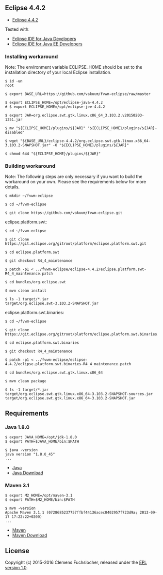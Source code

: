 ## Eclipse 4.4.2

* [Eclipse 4.4.2](https://www.eclipse.org/downloads/packages/release/luna/sr2)

Tested with:

* [Eclipse IDE for Java Developers](https://www.eclipse.org/downloads/packages/eclipse-ide-java-developers/lunasr2)
* [Eclipse IDE for Java EE Developers](https://www.eclipse.org/downloads/packages/eclipse-ide-java-ee-developers/lunasr2)

### Installing workaround

Note: The environment variable ECLIPSE_HOME should be set to the installation directory of your local Eclipse installation.

	$ id -un
	root

	$ export BASE_URL=https://github.com/vakuum/fvwm-eclipse/raw/master

	$ export ECLIPSE_HOME=/opt/eclipse-java-4.4.2
	# $ export ECLIPSE_HOME=/opt/eclipse-jee-4.4.2

	$ export JAR=org.eclipse.swt.gtk.linux.x86_64_3.103.2.v20150203-1351.jar

	$ mv "${ECLIPSE_HOME}/plugins/${JAR}" "${ECLIPSE_HOME}/plugins/${JAR}-disabled"

	$ wget "${BASE_URL}/eclipse-4.4.2/org.eclipse.swt.gtk.linux.x86_64-3.103.2-SNAPSHOT.jar" -O "${ECLIPSE_HOME}/plugins/${JAR}"

	$ chmod 644 "${ECLIPSE_HOME}/plugins/${JAR}"

### Building workaround

Note: The following steps are only necessary if you want to build the workaround on your own. Please see the requirements below for more details.

	$ mkdir ~/fvwm-eclipse

	$ cd ~/fvwm-eclipse

	$ git clone https://github.com/vakuum/fvwm-eclipse.git

eclipse.platform.swt:

	$ cd ~/fvwm-eclipse

	$ git clone https://git.eclipse.org/gitroot/platform/eclipse.platform.swt.git

	$ cd eclipse.platform.swt

	$ git checkout R4_4_maintenance

	$ patch -p1 < ../fvwm-eclipse/eclipse-4.4.2/eclipse.platform.swt-R4_4_maintenance.patch

	$ cd bundles/org.eclipse.swt

	$ mvn clean install

	$ ls -1 target/*.jar
	target/org.eclipse.swt-3.103.2-SNAPSHOT.jar

eclipse.platform.swt.binaries:

	$ cd ~/fvwm-eclipse

	$ git clone https://git.eclipse.org/gitroot/platform/eclipse.platform.swt.binaries.git

	$ cd eclipse.platform.swt.binaries

	$ git checkout R4_4_maintenance

	$ patch -p1 < ../fvwm-eclipse/eclipse-4.4.2/eclipse.platform.swt.binaries-R4_4_maintenance.patch

	$ cd bundles/org.eclipse.swt.gtk.linux.x86_64

	$ mvn clean package

	$ ls -1 target/*.jar
	target/org.eclipse.swt.gtk.linux.x86_64-3.103.2-SNAPSHOT-sources.jar
	target/org.eclipse.swt.gtk.linux.x86_64-3.103.2-SNAPSHOT.jar

## Requirements

### Java 1.8.0

	$ export JAVA_HOME=/opt/jdk-1.8.0
	$ export PATH=$JAVA_HOME/bin:$PATH

	$ java -version
	java version "1.8.0_45"
	...

* [Java](http://www.oracle.com/technetwork/java/)
* [Java Download](http://www.oracle.com/technetwork/java/javase/downloads/)

### Maven 3.1

	$ export M2_HOME=/opt/maven-3.1
	$ export PATH=$M2_HOME/bin:$PATH

	$ mvn -version
	Apache Maven 3.1.1 (0728685237757ffbf44136acec0402957f723d9a; 2013-09-17 17:22:22+0200)
	...

* [Maven](https://maven.apache.org/)
* [Maven Download](https://maven.apache.org/download.cgi)

## License

Copyright (c) 2015-2016 Clemens Fuchslocher, released under the [EPL version 1.0](../LICENSE).
